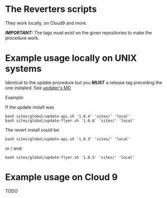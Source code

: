# The Reverters scripts

They work locally, on Cloud9 and more.

***IMPORTANT:*** The tags must exist on the given repositories to make the procedure work.

# Example usage locally on UNIX systems

Identical to the update procedure but you ***MUST*** a release tag preceding the one installed. See [updater's MD](https://github.com/Puzzlout/TrekToursInstaller/blob/master/Updater.Install.Usage.md)

Example:

If the update install was
```
bash sites/global/update-api.sh '1.0.4' 'sites/' 'local'
bash sites/global/update-flyer.sh '1.0.6' 'sites/' 'local'
```

The revert install could be:
```
bash sites/global/update-api.sh '1.0.3' 'sites/' 'local'
```
or / and:
```
bash sites/global/update-flyer.sh '1.0.5' 'sites/' 'local'
```

# Example usage on Cloud 9

TODO
